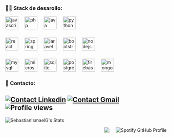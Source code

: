 
<h3 align="left">👨‍💻 Stack de desarollo:</h3>

<div align="left">
  <img src="https://cdn.jsdelivr.net/gh/devicons/devicon/icons/javascript/javascript-original.svg" height="40" alt="javascript logo"  />
  <img width="12" />
  <img src="https://cdn.jsdelivr.net/gh/devicons/devicon/icons/php/php-original.svg" height="40" alt="php logo"  />
  <img width="12" />
  <img src="https://cdn.jsdelivr.net/gh/devicons/devicon/icons/java/java-original.svg" height="40" alt="java logo"  />
  <img width="12" />
  <img src="https://cdn.jsdelivr.net/gh/devicons/devicon/icons/python/python-original.svg" height="40" alt="python logo"  />
</div>

###

<div align="left">
  <img src="https://cdn.jsdelivr.net/gh/devicons/devicon/icons/react/react-original.svg" height="40" alt="react logo"  />
  <img width="12" />
  <img src="https://cdn.jsdelivr.net/gh/devicons/devicon/icons/spring/spring-original.svg" height="40" alt="spring logo"  />
  <img width="12" />
  <img src="https://cdn.jsdelivr.net/gh/devicons/devicon/icons/laravel/laravel-original.svg" height="40" alt="laravel logo"  />
  <img width="12" />
  <img src="https://cdn.jsdelivr.net/gh/devicons/devicon/icons/bootstrap/bootstrap-original.svg" height="40" alt="bootstrap logo"  />
  <img width="12" />
  <img src="https://cdn.jsdelivr.net/gh/devicons/devicon/icons/nodejs/nodejs-original.svg" height="40" alt="nodejs logo"  />
</div>

###

<div align="left">
  <img src="https://cdn.jsdelivr.net/gh/devicons/devicon/icons/mysql/mysql-original.svg" height="40" alt="mysql logo"  />
  <img width="12" />
  <img src="https://cdn.jsdelivr.net/gh/devicons/devicon/icons/microsoftsqlserver/microsoftsqlserver-plain.svg" height="40" alt="microsoftsqlserver logo"  />
  <img width="12" />
  <img src="https://cdn.jsdelivr.net/gh/devicons/devicon/icons/sqlite/sqlite-original.svg" height="40" alt="sqlite logo"  />
  <img width="12" />
  <img src="https://cdn.jsdelivr.net/gh/devicons/devicon/icons/postgresql/postgresql-original.svg" height="40" alt="postgresql logo"  />
  <img width="12" />
  <img src="https://cdn.jsdelivr.net/gh/devicons/devicon/icons/firebase/firebase-plain.svg" height="40" alt="firebase logo"  />
  <img width="12" />
  <img src="https://cdn.jsdelivr.net/gh/devicons/devicon/icons/mongodb/mongodb-original.svg" height="40" alt="mongodb logo"  />
</div>

###

<h3 align="left">📩 Contacto:</h3>

[![Contact Linkedin](https://skillicons.dev/icons?i=linkedin&theme=light)](https://linkedin.com/in/sebastiangutierrezs)
<a href="mailto:gutierrezs.contacto@gmail.com">![Contact Gmail](https://skillicons.dev/icons?i=gmail&theme=light)</a><br>
![Profile views](https://komarev.com/ghpvc/?username=SebastianIsmaelG&color=brightgreen&style=for-the-badge&abbreviated=true)
---

![SebastianIsmaelG's Stats](http://github-profile-summary-cards.vercel.app/api/cards/profile-details?username=SebastianIsmaelG&theme=react)

<div style="display: flex; justify-content: flex-end; align-items: center; gap: 20px;">
    <img src="https://github-readme-stats.vercel.app/api/top-langs?username=SebastianIsmaelG&layout=pie&langs_count=8&theme=dark"/>
    <img src="https://spotify-github-profile.kittinanx.com/api/view?uid=il12t91784ppkg0tw3skry8sm&cover_image=true&theme=compact&show_offline=false&background_color=121212&interchange=true&bar_color=53b14f&bar_color_cover=true" alt="Spotify GitHub Profile" />
</div>

 


